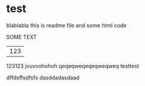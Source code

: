 # test
blablabla
this is readme file and some html code

<p> SOME TEXT </p>
<table>
<tr><td>123</td></tr>
</table>
123123
jvuvvohohoh
qeqeqweqeqeqweqweq
testtest

dffdsffsdfsfs
dasddadasdaad
